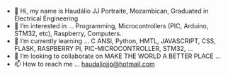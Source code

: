 - 👋 Hi, my name is Haudálio JJ Portraite, Mozambican, Graduated in Electrical Engineering
- 👀 I’m interested in ... Programming, Microcontrollers (PIC, Arduino, STM32, etc), Raspberry, Computers.
- 🌱 I’m currently learning ... C ANSI, Python, HMTL, JAVASCRIPT, CSS, FLASK, RASPBERRY PI, PIC-MICROCONTROLLER, STM32, ...
- 💞️ I’m looking to collaborate on MAKE THE WORLD A BETTER PLACE ...
- 📫 How to reach me ... haudaliojjp@hotmail.com

<!---
Ntampata/Ntampata is a ✨ special ✨ repository because its `README.md` (this file) appears on your GitHub profile.
You can click the Preview link to take a look at your changes.
--->
